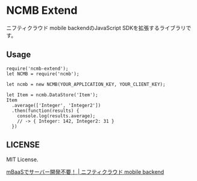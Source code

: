 # NCMB Extend

ニフティクラウド mobile backendのJavaScript SDKを拡張するライブラリです。

## Usage

```
require('ncmb-extend');
let NCMB = require('ncmb');

let ncmb = new NCMB(YOUR_APPLICATION_KEY, YOUR_CLIENT_KEY);

let Item = ncmb.DataStore('Item');
Item
  .average(['Integer', 'Integer2'])
  .then(function(results) {
    console.log(results.average);
    // -> { Integer: 142, Integer2: 31 }
  })
```

## LICENSE

MIT License.

[mBaaSでサーバー開発不要！ | ニフティクラウド mobile backend](http://mb.cloud.nifty.com/)
